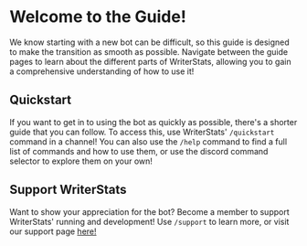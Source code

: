 # Welcome to the Guide!

We know starting with a new bot can be difficult, so this guide is designed to make the transition as smooth as possible. Navigate between the guide pages to learn about the different parts of WriterStats, allowing you to gain a comprehensive understanding of how to use it!

## Quickstart

If you want to get in to using the bot as quickly as possible, there's a shorter guide that you can follow. To access this, use WriterStats' `/quickstart` command in a channel! You can also use the `/help` command to find a full list of commands and how to use them, or use the discord command selector to explore them on your own!

## Support WriterStats

Want to show your appreciation for the bot? Become a member to support WriterStats' running and development! Use `/support` to learn more, or visit our support page [here!](https://buymeacoffee.com/maskddev/)
